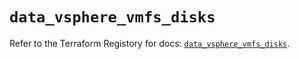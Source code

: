 # `data_vsphere_vmfs_disks`

Refer to the Terraform Registory for docs: [`data_vsphere_vmfs_disks`](https://www.terraform.io/docs/providers/vsphere/d/vmfs_disks).
